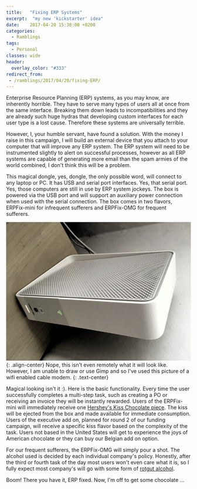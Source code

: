 ```yaml
---
title:   "Fixing ERP Systems"
excerpt:  "my new 'kickstarter' idea"
date:    2017-04-20 15:30:00 +0200
categories:
  - Ramblings
tags:
  - Personal
classes: wide
header:
  overlay_color: "#333"
redirect_from:
 - /ramblings/2017/04/20/fixing-ERP/
---
```


Enterprise Resource Planning (ERP) systems, as you may know, are inherently horrible.  They have to serve many types of users all at once from the same interface.  Breaking them down leads to incompatibilities and they are already such huge hydras that developing custom interfaces for each user type is a lost cause.  Therefore these systems are universally terrible.

However, I, your humble servant, have found a solution.  With the money I raise in this campaign, I will build an external device that you attach to your computer that will improve any ERP system.  The ERP system will need to be instrumented slightly to alert on successful processes, however as all ERP systems are capable of generating more email than the spam armies of the world combined, I don't think this will be a problem.

This magical dongle, yes, dongle, the only possible word, will connect to any laptop or PC.  It has USB and serial port interfaces.  Yes, that serial port.  Yes, those computers are still in use by ERP system jockeys.  The box is powered via the USB port and will support an auxiliary power connection when used with the serial connection.  The box comes in two flavors, ERPFix-mini for infrequent sufferers and ERPFix-OMG for frequent sufferers.

![No, it isn't a cheese grater.](/img/2016/newhotness/modem.jpg){: .align-center}
 Nope, this isn't even remotely what it will look like.  However, I am unable to draw or use Gimp and so I've used this picture of a wifi enabled cable modem.
{: .text-center}

Magical looking isn't it :).  Here is the basic functionality.  Every time the user successfully completes a multi-step task, such as creating a PO or receiving an invoice they will be instantly rewarded.  Users of the ERPFix-mini will immediately receive one [Hershey's Kiss Chocolate piece](https://en.wikipedia.org/wiki/Hershey%27s_Kisses).  The kiss will be ejected from the box and made available for immediate consumption.  Users of the executive add on, planned for round 2 of our funding campaign, will receive a specific kiss flavor based on the complexity of the task.  Users not based in the United States will get to experience the joys of American chocolate or they can buy our Belgian add on option.

For our frequent sufferers, the ERPFix-OMG will simply pour a shot.  The alcohol used is decided by each individual company's policy.  Honestly, after the third or fourth task of the day most users won't even care what it is, so I fully expect most company's will go with some form of [rotgut alcohol](https://en.wikipedia.org/wiki/Fusel_alcohol).

Boom!  There you have it, ERP fixed.  Now, I'm off to get some chocolate ...
